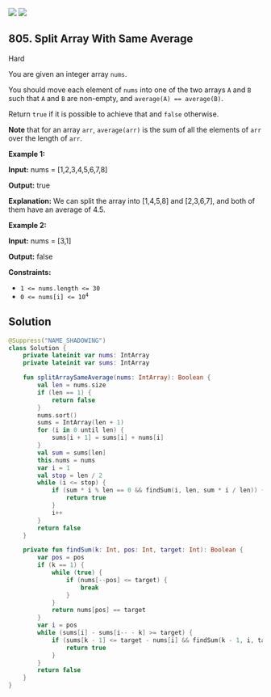 [![](https://img.shields.io/github/stars/javadev/LeetCode-in-Kotlin?label=Stars&style=flat-square)](https://github.com/javadev/LeetCode-in-Kotlin)
[![](https://img.shields.io/github/forks/javadev/LeetCode-in-Kotlin?label=Fork%20me%20on%20GitHub%20&style=flat-square)](https://github.com/javadev/LeetCode-in-Kotlin/fork)

## 805\. Split Array With Same Average

Hard

You are given an integer array `nums`.

You should move each element of `nums` into one of the two arrays `A` and `B` such that `A` and `B` are non-empty, and `average(A) == average(B)`.

Return `true` if it is possible to achieve that and `false` otherwise.

**Note** that for an array `arr`, `average(arr)` is the sum of all the elements of `arr` over the length of `arr`.

**Example 1:**

**Input:** nums = [1,2,3,4,5,6,7,8]

**Output:** true

**Explanation:** We can split the array into [1,4,5,8] and [2,3,6,7], and both of them have an average of 4.5.

**Example 2:**

**Input:** nums = [3,1]

**Output:** false

**Constraints:**

*   `1 <= nums.length <= 30`
*   <code>0 <= nums[i] <= 10<sup>4</sup></code>

## Solution

```kotlin
@Suppress("NAME_SHADOWING")
class Solution {
    private lateinit var nums: IntArray
    private lateinit var sums: IntArray

    fun splitArraySameAverage(nums: IntArray): Boolean {
        val len = nums.size
        if (len == 1) {
            return false
        }
        nums.sort()
        sums = IntArray(len + 1)
        for (i in 0 until len) {
            sums[i + 1] = sums[i] + nums[i]
        }
        val sum = sums[len]
        this.nums = nums
        var i = 1
        val stop = len / 2
        while (i <= stop) {
            if (sum * i % len == 0 && findSum(i, len, sum * i / len)) {
                return true
            }
            i++
        }
        return false
    }

    private fun findSum(k: Int, pos: Int, target: Int): Boolean {
        var pos = pos
        if (k == 1) {
            while (true) {
                if (nums[--pos] <= target) {
                    break
                }
            }
            return nums[pos] == target
        }
        var i = pos
        while (sums[i] - sums[i-- - k] >= target) {
            if (sums[k - 1] <= target - nums[i] && findSum(k - 1, i, target - nums[i])) {
                return true
            }
        }
        return false
    }
}
```